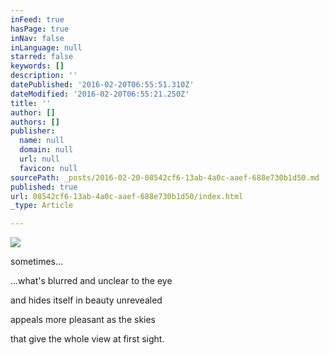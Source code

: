 ```yaml
---
inFeed: true
hasPage: true
inNav: false
inLanguage: null
starred: false
keywords: []
description: ''
datePublished: '2016-02-20T06:55:51.310Z'
dateModified: '2016-02-20T06:55:21.250Z'
title: ''
author: []
authors: []
publisher:
  name: null
  domain: null
  url: null
  favicon: null
sourcePath: _posts/2016-02-20-08542cf6-13ab-4a0c-aaef-688e730b1d50.md
published: true
url: 08542cf6-13ab-4a0c-aaef-688e730b1d50/index.html
_type: Article

---
```

![](https://the-grid-user-content.s3-us-west-2.amazonaws.com/112b4ac9-2cab-4191-aaf4-cba1825e263e.jpg)

sometimes...

...what's blurred and unclear to the eye

and hides itself in beauty unrevealed

appeals more pleasant as the skies

that give the whole view at first sight.